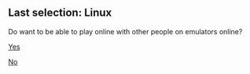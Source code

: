 ## Last selection: Linux

Do want to be able to play online with other people on emulators online?

[Yes](https://github.com/RMED24/SwitchEmuGuide/blob/main/English/Selections/Linux/OnlineYes/Ryujinx.md)

[No](https://github.com/RMED24/SwitchEmuGuide/blob/main/English/Selections/Linux/OnlineNo/Choice.md)
